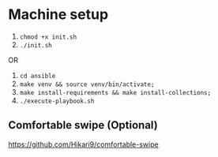 # Machine setup

1. ```chmod +x init.sh```
2. ```./init.sh```

OR

1. ```cd ansible``` 
2. ```make venv && source venv/bin/activate;```
3. ```make install-requirements && make install-collections;```
4. ```./execute-playbook.sh```

## Comfortable swipe (Optional)

https://github.com/Hikari9/comfortable-swipe
